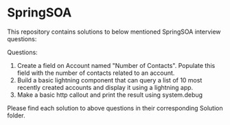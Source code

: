 # SpringSOA
This repository contains solutions to below mentioned SpringSOA interview questions:

Questions:

 1. Create a field on Account named "Number of Contacts". Populate this field with the number of contacts related to an account. 
 2. Build a basic lightning component that can query a list of 10 most recently created accounts and display it using a lightning app. 
 3. Make a basic http callout and print the result using system.debug

Please find each solution to above questions in their corresponding Solution folder. 
